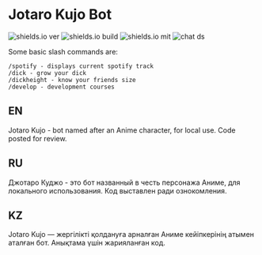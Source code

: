 # Jotaro Kujo Bot

<img src="https://img.shields.io/github/package-json/v/damirtag/mfb" alt="shields.io ver">            <img src="https://img.shields.io/badge/build-node.js-green" alt="shields.io build">            <img src="https://img.shields.io/github/license/damirtag/mfb?color=red" alt="shields.io mit">            <img src="https://img.shields.io/discord/731124657603739719?color=black&logo=discord&logoColor=white" alt="chat ds">

Some basic slash commands are:
```
/spotify - displays current spotify track
/dick - grow your dick
/dickheight - know your friends size
/develop - development courses
```

## EN
Jotaro Kujo - bot named after an Anime character, for local use. Code posted for review.

## RU
Джотаро Куджо - это бот названный в честь персонажа Аниме, для локального использования.
Код выставлен ради ознокомления.

## KZ
Jotaro Kujo — жергілікті қолдануға арналған Аниме кейіпкерінің атымен аталған бот. Анықтама үшін жарияланған код.
